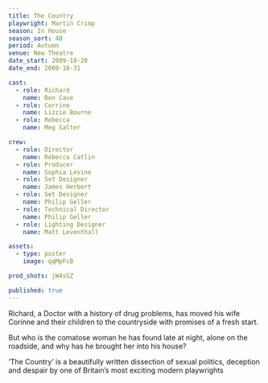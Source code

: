 ```yaml
---
title: The Country
playwright: Martin Crimp
season: In House
season_sort: 40
period: Autumn
venue: New Theatre
date_start: 2009-10-28
date_end: 2009-10-31

cast:
  - role: Richard
    name: Ben Cave
  - role: Corrine
    name: Lizzie Bourne
  - role: Rebecca
    name: Meg Salter

crew:
  - role: Director
    name: Rebecca Catlin
  - role: Producer
    name: Sophia Levine
  - role: Set Designer
    name: James Herbert
  - role: Set Designer
    name: Philip Geller
  - role: Technical Director
    name: Philip Geller
  - role: Lighting Designer
    name: Matt Leventhall

assets:
  - type: poster
    image: qqMpFcB

prod_shots: jW4sSZ

published: true
---
```


Richard, a Doctor with a history of drug problems, has moved his wife Corinne and their children to the countryside with promises of a fresh start.

But who is the comatose woman he has found late at night, alone on the roadside, and why has he brought her into his house?

‘The Country’ is a beautifully written dissection of sexual politics, deception and despair by one of Britain’s most exciting modern playwrights
